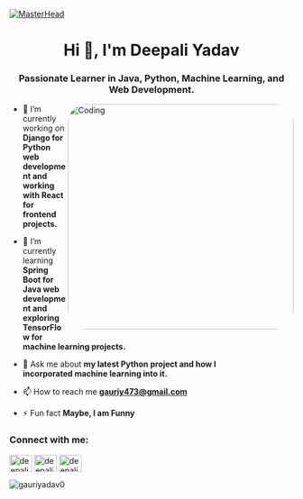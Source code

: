 [![MasterHead](https://i.ibb.co/Nrndm6B/img.gif)](https://github.com/gauriyadav0)

<h1 align="center">Hi 👋, I'm Deepali Yadav</h1>
<h3 align="center">Passionate Learner in Java, Python, Machine Learning, and Web Development.</h3>

<img align="right" alt="Coding" width="400" src="https://i.ibb.co/Hxp4sJf/main1.gif" style="border-radius: 8%;">

- 🔭 I’m currently working on **Django for Python web <br>development and working with React for frontend <br>projects.**

- 🌱 I’m currently learning **Spring Boot for Java web <br>development and exploring TensorFlow for<br> machine learning projects.**

- 💬 Ask me about **my latest Python project and how I <br>incorporated machine learning into it.**

- 📫 How to reach me **gauriy473@gmail.com**

- ⚡ Fun fact **Maybe, I am Funny**

<h3 align="left">Connect with me:</h3>
<p align="left">
<a href="https://linkedin.com/in/deepali-yadav-dev" target="blank"><img align="center" src="https://raw.githubusercontent.com/rahuldkjain/github-profile-readme-generator/master/src/images/icons/Social/linked-in-alt.svg" alt="deepali-yadav-dev" height="30" width="40" /></a>
<a href="https://instagram.com/deepali_7x" target="blank"><img align="center" src="https://raw.githubusercontent.com/rahuldkjain/github-profile-readme-generator/master/src/images/icons/Social/instagram.svg" alt="deepali_7x" height="30" width="40" /></a>
<a href="https://www.leetcode.com/deepaliyadav0" target="blank"><img align="center" src="https://raw.githubusercontent.com/rahuldkjain/github-profile-readme-generator/master/src/images/icons/Social/leet-code.svg" alt="deepaliyadav0" height="30" width="40" /></a>
</p>

<p><img align="center" src="https://github-readme-streak-stats.herokuapp.com/?user=gauriyadav0&&theme=tokyonight" alt="gauriyadav0" /></p>
